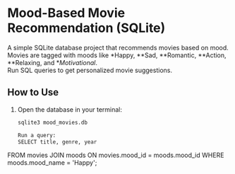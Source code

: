 # Mood-Based Movie Recommendation (SQLite)

A simple SQLite database project that recommends movies based on mood.  
Movies are tagged with moods like *Happy, **Sad, **Romantic, **Action, **Relaxing, and **Motivational*.  
Run SQL queries to get personalized movie suggestions.

## How to Use
1. Open the database in your terminal:
   ```bash
   sqlite3 mood_movies.db

   Run a query:
   SELECT title, genre, year
FROM movies
JOIN moods ON movies.mood_id = moods.mood_id
WHERE moods.mood_name = 'Happy';
